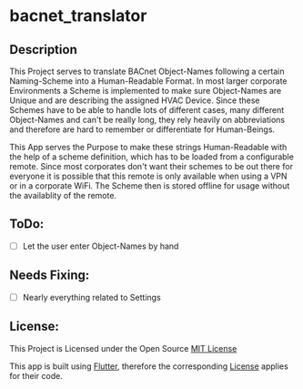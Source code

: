 # bacnet_translator

## Description
This Project serves to translate BACnet Object-Names following a certain Naming-Scheme into a Human-Readable Format.
In most larger corporate Environments a Scheme is implemented to make sure Object-Names are Unique and are describing the assigned HVAC Device.
Since these Schemes have to be able to handle lots of different cases, many different Object-Names and can't be really long, they rely heavily on abbreviations and therefore are hard to remember or differentiate for Human-Beings.


This App serves the Purpose to make these strings Human-Readable with the help of a scheme definition, which has to be loaded from a configurable remote. Since most corporates don't want their schemes to be out there for everyone it is possible that this remote is only available when using a VPN or in a corporate WiFi.
The Scheme then is stored offline for usage without the availablity of the remote.

## ToDo:
 - [ ] Let the user enter Object-Names by hand

## Needs Fixing:
 - [ ] Nearly everything related to Settings

## License:
This Project is Licensed under the Open Source [MIT License](https://github.com/noelli/bacnet_translator/blob/master/LICENSE)

This app is built using [Flutter](https://github.com/flutter/flutter), therefore the corresponding [License](https://github.com/flutter/flutter/blob/master/LICENSE) applies for their code.
